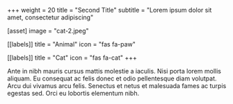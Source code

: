 +++
weight = 20
title = "Second Title"
subtitle = "Lorem ipsum dolor sit amet, consectetur adipiscing"

[asset]
  image = "cat-2.jpeg"

[[labels]]
  title = "Animal"
  icon = "fas fa-paw"

[[labels]]
  title = "Cat"
  icon = "fas fa-cat"
+++

Ante in nibh mauris cursus mattis molestie a iaculis. Nisi porta lorem mollis aliquam. Eu consequat ac felis donec et odio pellentesque diam volutpat. Arcu dui vivamus arcu felis. Senectus et netus et malesuada fames ac turpis egestas sed. Orci eu lobortis elementum nibh.

